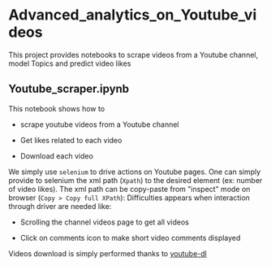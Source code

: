 # Advanced_analytics_on_Youtube_videos
This project provides notebooks to scrape videos from a Youtube channel, model Topics  and predict video likes

## Youtube_scraper.ipynb

This notebook shows how to 

*  scrape youtube videos from a Youtube channel

*  Get likes related to each video

*  Download each video

We simply use `selenium` to drive actions on Youtube pages. 
One can simply provide to selenium the xml path (`Xpath`) to the desired element (ex: number of video likes).
The xml path can be copy-paste from "inspect" mode on browser (`Copy > Copy full XPath`):
Difficulties appears when interaction through driver are needed like:

*  Scrolling the channel videos page to get all videos

*  Click on comments icon to make short video comments displayed

Videos download is simply performed thanks to [youtube-dl](https://github.com/ytdl-org/youtube-dl)

